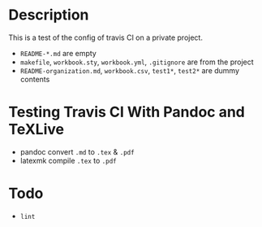 # Description

This is a test of the config of travis CI on a private project.

- `README-*.md` are empty
- `makefile`, `workbook.sty`, `workbook.yml`, `.gitignore` are from the project
- `README-organization.md`, `workbook.csv`, `test1*`, `test2*` are dummy contents

# Testing Travis CI With Pandoc and TeXLive

- pandoc convert `.md` to `.tex` & `.pdf`
- latexmk compile `.tex` to `.pdf`

# Todo

- `lint`
